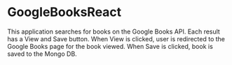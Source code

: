 # GoogleBooksReact

This application searches for books on the Google Books API. Each result has a View and Save button. When View is clicked, user is redirected to the Google Books page for the book viewed. When Save is clicked, book is saved to the Mongo DB.